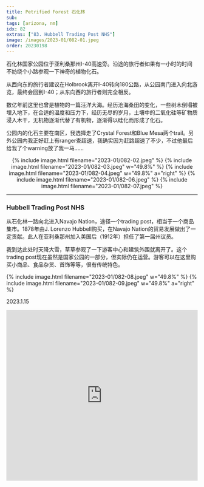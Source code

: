 ```yaml
---
title: Petrified Forest 石化林
sub: 
tags: [arizona, nm]
idx: 82
extras: ["83. Hubbell Trading Post NHS"]
image: /images/2023-01/082-01.jpeg
order: 20230198
---
```


石化林国家公园位于亚利桑那州I-40高速旁。沿途的旅行者如果有一小时的时间不妨绕个小路参观一下神奇的植物化石。

从西向东的旅行者建议在Holbrook离开I-40转向180公路，从公园南门进入向北游览，最终会回到I-40；从东向西的旅行者则完全相反。

数亿年前这里也曾是植物的一篇汪洋大海。经历沧海桑田的变化，一些树木倒塌被埋入地下，在合适的温度和压力下，经历无尽的岁月，土壤中的二氧化硅等矿物质浸入木干，无机物逐渐代替了有机物，逐渐得以硅化而形成了化石。

公园内的化石主要在南区，我选择走了Crystal Forest和Blue Mesa两个trail。另外公园内我正好赶上有ranger查超速，我确实因为赶路超速了不少，不过他最后给我了个warning放了我一马……

<p style="text-align: center">
{% include image.html filename="2023-01/082-02.jpeg" %}
{% include image.html filename="2023-01/082-03.jpeg" w="49.8%" %}
{% include image.html filename="2023-01/082-04.jpeg" w="49.8%" a="right" %}
{% include image.html filename="2023-01/082-06.jpeg" %}
{% include image.html filename="2023-01/082-07.jpeg" %}
</p>

---

### Hubbell Trading Post NHS

从石化林一路向北进入Navajo Nation，途径一个trading post，相当于一个商品集市。1878年由J. Lorenzo Hubbell购买，在Navajo Nation的贸易发展做出了一定贡献。此人在亚利桑那州加入美国后（1912年）担任了第一届州议员。

我到达此处时天降大雪，草草参观了一下游客中心和建筑外围就离开了。这个trading post现在虽然是国家公园的一部分，但实际仍在运营。游客可以在这里购买小商品、食品杂货、首饰等等，很有传统特色。

{% include image.html filename="2023-01/082-08.jpeg" w="49.8%" %}
{% include image.html filename="2023-01/082-09.jpeg" w="49.8%" a="right" %}

2023.1.15

<iframe src="https://www.google.com/maps/embed?pb=!1m14!1m8!1m3!1d1672360.0751897814!2d-110.2193641!3d35.048531!3m2!1i1024!2i768!4f13.1!3m3!1m2!1s0x872f9d467285101b%3A0xaecfe94549b435bf!2sPetrified%20Forest%20National%20Park!5e0!3m2!1sen!2sus!4v1678607619900!5m2!1sen!2sus" width="100%" height="450" style="border:0;" allowfullscreen="" loading="lazy" referrerpolicy="no-referrer-when-downgrade"></iframe>
